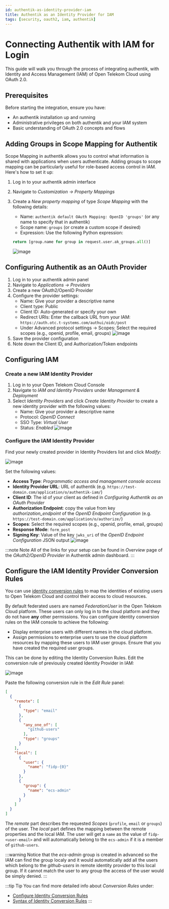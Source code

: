```yaml
---
id: authentik-as-identity-provider-iam
title: Authentik as an Identity Provider for IAM
tags: [security, oauth2, iam, authentik]
---
```

# Connecting Authentik with IAM for Login

This guide will walk you through the process of integrating authentik, with Identity and Access Management (IAM) of Open Telekom Cloud using OAuth 2.0.

## Prerequisites

Before starting the integration, ensure you have:

- An authentik installation up and running
- Administrative privileges on both authentik and your IAM system
- Basic understanding of OAuth 2.0 concepts and flows

## Adding Groups in Scope Mapping for Authentik

Scope Mapping in authentik allows you to control what information is shared with applications when users authenticate. Adding groups to scope mapping can be particularly useful for role-based access control in IAM. Here's how to set it up:

1. Log in to your authentik admin interface
2. Navigate to *Customization -> Property Mappings*
3. Create a *New property mapping* of type *Scope Mapping* with the following details:
   - Name: `authentik default OAuth Mapping: OpenID 'groups'` (or any name to specify that in authentik)
   - Scope name: `groups` (or create a custom scope if desired)
   - Expression: Use the following Python expression:

   ```python
   return [group.name for group in request.user.ak_groups.all()]
   ```

   ![image](/img/docs/blueprints/by-use-case/security/authentik/group-scope-mapping.png)

## Configuring Authentik as an OAuth Provider

1. Log in to your authentik admin panel
2. Navigate to  *Applications -> Providers*
3. Create a new OAuth2/OpenID Provider
4. Configure the provider settings:
   - Name: Give your provider a descriptive name
   - Client type: Public
   - Client ID: Auto-generated or specify your own
   - Redirect URIs: Enter the callback URL from your IAM: `https://auth.otc.t-systems.com/authui/oidc/post`
   - Under Advanced protocol settings -> Scopes: Select the required scopes (e.g., openid, profile, email, groups)
  ![image](/img/docs/blueprints/by-use-case/security/authentik/create-oauth.png)
5. Save the provider configuration
6. Note down the Client ID, and Authorization/Token endpoints

## Configuring IAM

### Create a new IAM Identity Provider

1. Log in to your Open Telekom Cloud Console
2. Navigate to *IAM and Identity Providers* under *Management & Deployment*
3. Select *Identity Providers* and click *Create Identity Provider* to create a new identity provider with the following values:
   - Name: Give your provider a descriptive name
   - Protocol: *OpenID Connect*
   - SSO Type: *Virtual User*
   - Status: *Enabled*
  ![image](/img/docs/blueprints/by-use-case/security/authentik/create-idp-iam.png)

### Configure the IAM Identity Provider

Find your newly created provider in Identity Providers list and click *Modify*:

![image](/img/docs/blueprints/by-use-case/security/authentik/modify-idp-iam.png)

Set the following values:

- **Access Type**: *Programmatic access and management console access*
- **Identity Provider URL**: URL of authentik (e.g. `https://test-domain.com/application/o/authentik-iam/`)
- **Client ID**: The id of your client as defined in *Configuring Authentik as an OAuth Provider*
- **Authorization Endpoint**: copy the value from key *authorization_endpoint* of the *OpenID Endpoint Configuration* (e.g. `https://test-domain.com/application/o/authorize/`)
- **Scopes**: Select the required scopes (e.g., openid, profile, email, groups)
- **Response Mode**: `form_post`
- **Signing Key**: Value of the key `jwks_uri` of the *OpenID Endpoint Configuration* JSON output
   ![image](/img/docs/blueprints/by-use-case/security/authentik/configure-idp-iam.png)

:::note Note
All of the links for your setup can be found in *Overview* page of the *OAuth2/OpenID Provider* in Authentik admin dashboard.
:::

## Configure the IAM Identity Provider Conversion Rules

You can use [identity conversion rules](https://docs.otc.t-systems.com/identity-access-management/umn/user_guide/identity_providers/virtual_user_sso_via_openid_connect/step_2_configure_identity_conversion_rules.html) to map the identities of existing users to Open Telekom Cloud and control their access to cloud resources.

By default federated users are named *FederationUser* in the Open Telekom Cloud platform. These users can only log in to
the cloud platform and they do not have **any** other permissions. You can configure identity conversion rules on the
IAM console to achieve the following:

- Display enterprise users with different names in the cloud platform.
- Assign permissions to enterprise users to use the cloud platform resources by mapping these users to IAM user groups.
  Ensure that you have created the required user groups.

This can be done by editing the Identity Conversion Rules. Edit the conversion rule of previously created Identity Provider in IAM:

![image](/img/docs/blueprints/by-use-case/security/authentik/edit-conversion-rules.png)

Paste the following conversion rule in the *Edit Rule* panel:

```json
[
  {
    "remote": [
      {
        "type": "email"
      },
      {
        "any_one_of": [
          "github-users"
        ],
        "type": "groups"
      }
    ],
    "local": [
      {
        "user": {
          "name": "fidp-{0}"
        }
      },
      {
        "group": {
          "name": "ecs-admin"
        }
      }
    ]
  }
]
```

The *remote* part describes the  requested *Scopes* (``profile``, ``email`` or ``groups``) of the user.
The *local* part defines the mapping between the remote properties and the local IAM. The user will get a ``name``
as the value of ``fidp-<user-email>`` and will automatically belong to the ``ecs-admin`` if it is a member of ``github-users``.

:::warning
Notice that the *ecs-admin* group is created in advanced so the IAM can find the group localy and it would automatically add all the users which belong to the *github-users* in remote identity provider to this local group. If it cannot match the user to any group the access of the user would be simply denied.
:::

:::tip Tip
You can find more detailed info about *Conversion Rules* under:

- [Configure Identity Conversion Rules](https://docs.otc.t-systems.com/identity-access-management/umn/user_guide/identity_providers/virtual_user_sso_via_openid_connect/step_2_configure_identity_conversion_rules.html)
- [Syntax of Identity Conversion Rules](https://docs.otc.t-systems.com/identity-access-management/umn/user_guide/identity_providers/syntax_of_identity_conversion_rules.html#en-us-topic-0079620340)
:::
